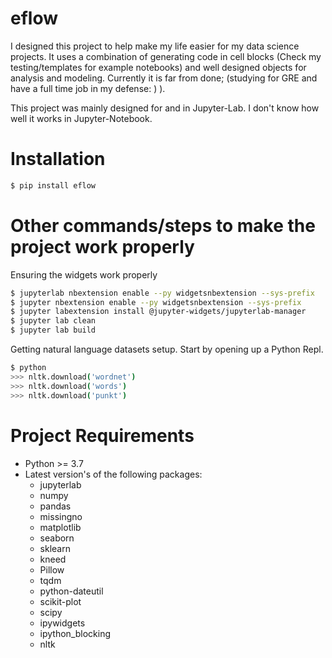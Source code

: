 # eflow
I designed this project to help make my life easier for my data science projects. It uses a combination of generating code in cell blocks (Check my testing/templates for example notebooks) and well designed objects for analysis and modeling. Currently it is far from done; (studying for GRE and have a full time job in my defense: ) ).

This project was mainly designed for and in Jupyter-Lab. I don't know how well it works in Jupyter-Notebook.

# Installation
```bash
$ pip install eflow
```
# Other commands/steps to make the project work properly
Ensuring the widgets work properly
```bash
$ jupyterlab nbextension enable --py widgetsnbextension --sys-prefix
$ jupyter nbextension enable --py widgetsnbextension --sys-prefix
$ jupyter labextension install @jupyter-widgets/jupyterlab-manager
$ jupyter lab clean
$ jupyter lab build
```
Getting natural language datasets setup. Start by opening up a Python Repl.

```bash
$ python
>>> nltk.download('wordnet')
>>> nltk.download('words')
>>> nltk.download('punkt')
```

# Project Requirements
* Python >= 3.7 
* Latest version's of the following packages:
    * jupyterlab
    * numpy
    * pandas
    * missingno
    * matplotlib
    * seaborn
    * sklearn
    * kneed
    * Pillow
    * tqdm
    * python-dateutil
    * scikit-plot
    * scipy
    * ipywidgets
    * ipython_blocking
    * nltk
